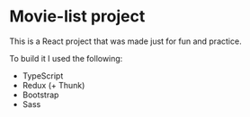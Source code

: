 # Movie-list project

This is a React project that was made just for fun and practice.

To build it I used the following:
* TypeScript
* Redux (+ Thunk)
* Bootstrap
* Sass

